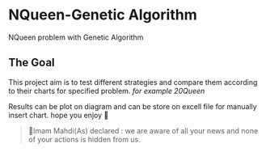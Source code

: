 # NQueen-Genetic Algorithm  
NQueen problem with Genetic Algorithm

## The Goal  
This project aim is to test different strategies and compare them according to their charts for specified problem. _for example 20Queen_  

Results can be plot on diagram and can be store on excell file for manually insert chart. hope you enjoy :raised_hands:





>:blossom:Imam Mahdi(As) declared :
> we are aware of all your news 
> and none of your actions is hidden from us.
